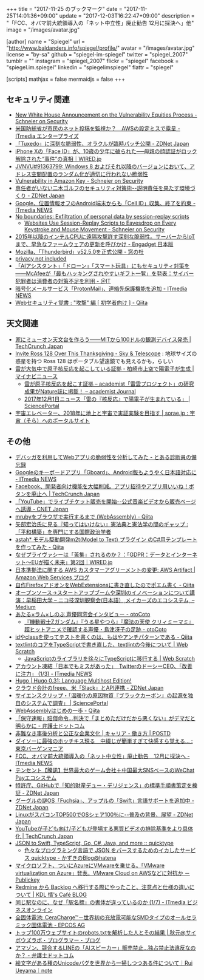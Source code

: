 +++
title = "2017-11-25 のブックマーク"
date =  "2017-11-25T14:01:36+09:00"
update = "2017-12-03T16:22:47+09:00"
description = "「FCC、オバマ前大統領導入の「ネット中立性」廃止勧告 12月に採決へ」他"
image = "/images/avatar.jpg"

[author]
name      = "Spiegel"
url       = "http://www.baldanders.info/spiegel/profile/"
avatar    = "/images/avatar.jpg"
license   = "by-sa"
github    = "spiegel-im-spiegel"
twitter   = "spiegel_2007"
tumblr    = ""
instagram = "spiegel_2007"
flickr    = "spiegel"
facebook  = "spiegel.im.spiegel"
linkedin  = "spiegelimspiegel"
flattr    = "spiegel"

[scripts]
  mathjax = false
  mermaidjs = false
+++

## セキュリティ関連

- [New White House Announcement on the Vulnerability Equities Process - Schneier on Security](https://www.schneier.com/blog/archives/2017/11/new_white_house_1.html)
- [米国防総省が市民のネット投稿を監視か？　AWSの設定ミスで露呈 - ITmedia エンタープライズ](http://www.itmedia.co.jp/enterprise/articles/1711/20/news056.html)
- [「Tuxedo」に深刻な脆弱性、オラクルが臨時パッチ公開 - ZDNet Japan](https://japan.zdnet.com/article/35110566/)
- [iPhone Xの「Face ID」が、10歳の少年に破られた──母親の顔認証がロック解除された“事件”の真相｜WIRED.jp](https://wired.jp/2017/11/16/son-unlocks-mothers-iphone-x/)
- [JVNVU#91363799: Windows 8 およびそれ以降のバージョンにおいて、アドレス空間配置のランダム化が適切に行われない脆弱性](http://jvn.jp/vu/JVNVU91363799/)
- [Vulnerability in Amazon Key - Schneier on Security](https://www.schneier.com/blog/archives/2017/11/vulnerability_i.html)
- [専任者がいない二木ゴルフのセキュリティ対策術--説明責任を果たす環境づくり - ZDNet Japan](https://japan.zdnet.com/article/35110607/)
- [Google、位置情報オフのAndroid端末からも「Cell ID」収集、終了を約束 - ITmedia NEWS](http://www.itmedia.co.jp/news/articles/1711/22/news088.html)
- [No boundaries: Exfiltration of personal data by session-replay scripts](https://freedom-to-tinker.com/2017/11/15/no-boundaries-exfiltration-of-personal-data-by-session-replay-scripts/)
    - [Websites Use Session-Replay Scripts to Eavesdrop on Every Keystroke and Mouse Movement - Schneier on Security](https://www.schneier.com/blog/archives/2017/11/websites_use_se.html)
- [2015年以降のインテルCPUに遠隔攻撃許す深刻な脆弱性。サーバーからIoTまで、早急なファームウェアの更新を呼びかけ - Engadget 日本版](http://japanese.engadget.com/2017/11/23/2015-cpu-iot/)
- [Mozilla、「Thunderbird」v52.5.0を正式公開 - 窓の杜](https://forest.watch.impress.co.jp/docs/news/1093165.html)
- [privacy not included](https://advocacy.mozilla.org/en-US/privacynotincluded)
- [「AIアシスタント」「ドローン」「スマート玩具」にもセキュリティ対策を――McAfeeが「最もハッキングされやすいギフト一覧」を発表：サイバー犯罪者は消費者の対策不足を利用 - ＠IT](http://www.atmarkit.co.jp/ait/articles/1711/22/news034.html)
- [暗号化メールサービス「ProtonMail」、連絡先保護機能を追加 - ITmedia NEWS](http://www.itmedia.co.jp/news/articles/1711/24/news072.html)
- [Webセキュリティ覚書 : "攻撃" 編 [ 初学者向け ] - Qiita](https://qiita.com/Tsutou/items/4fd498f8ab2638bd5650)

## 天文関連

- [家にミューオン天文台を作ろう――MITから100ドルの観測デバイス発売  |  TechCrunch Japan](http://jp.techcrunch.com/2017/11/22/2017-11-21-this-diy-project-lets-you-catch-a-falling-muon/)
- [Invite Ross 128 Over This Thanksgiving - Sky & Telescope](http://www.skyandtelescope.com/observing/drop-by-ross-128-this-thanksgiving/) : 地球サイズの惑星を持つ Ross 128 はポータブル望遠鏡でも見えるかも，らしい
- [雷が大気中で原子核反応を起こしている証拠 - 柏崎市上空で陽電子が生成 | マイナビニュース](http://news.mynavi.jp/news/2017/11/24/029/)
    - [雷が原子核反応を起こす証拠 – academist「雷雲プロジェクト」の研究成果がNature誌に掲載！ – academist Journal](https://academist-cf.com/journal/?p=6503)
    - [2017年12月1日ニュース「雷の『核反応』で陽電子が生まれている」 | SciencePortal](http://scienceportal.jst.go.jp/news/newsflash_review/newsflash/2017/12/20171201_01.html)
- [宇宙エレベーター、2018年に地上と宇宙で実証実験を目指す | sorae.jp : 宇宙（そら）へのポータルサイト](http://sorae.jp/030201/2017_11_24jsea.html)

## その他

- [デバッガを利用してWebアプリの脆弱性を分析してみた - とある診断員の備忘録](http://tigerszk.hatenablog.com/entry/2017/11/17/175839)
- [Googleのキーボードアプリ「Gboard」、Android版もようやく日本語対応に - ITmedia NEWS](http://www.itmedia.co.jp/news/articles/1711/17/news102.html)
- [Facebook、開発者向け機能を大幅削減。アプリ招待やアプリ用いいね！ボタンを廃止へ  |  TechCrunch Japan](http://jp.techcrunch.com/2017/11/17/2017-11-16-facebook-kills-app-invites-the-native-app-like-button-and-other-dev-features/)
- [「YouTube」でライブチケット販売を開始--公式音楽ビデオから販売ページへ誘導 - CNET Japan](https://japan.cnet.com/article/35110507/)
- [mrubyをブラウザで実行するまで (WebAssembly) - Qiita](https://qiita.com/noontage/items/da846e78eebd1d3b2a78)
- [矢部宏治氏に見る『知ってはいけない』憲法典と憲法学の間のギャップ : 「平和構築」を専門にする国際政治学者](http://shinodahideaki.blog.jp/archives/22247880.html)
- [astah* モデル駆動開発m2t(Model to Text) プラグイン のC#用テンプレートを作ってみた - Qiita](https://qiita.com/azuki8/items/843b0eaa62f9f5143ed3)
- [なぜプライヴァシーは「蒐集」されるのか？：「GDPR：データとインターネット〜EUが描く未来」第2回｜WIRED.jp](https://wired.jp/series/gdpr/02_why-is-privacy-collected/)
- [日本準拠法に関する AWS カスタマーアグリーメントの変更: AWS Artifact | Amazon Web Services ブログ](https://aws.amazon.com/jp/blogs/news/how-to-change-aws-ca-by-artifact/)
- [自作FirefoxアドオンをWebExtensionsに書き直したのでポエム書く - Qiita](https://qiita.com/gyu-don/items/e0e4cf85b29624995abc)
- [オープンソース→スタートアップブームや深圳のイノベーションについて講演：早稲田大学 – ニコ技深圳観察会(日本語）,メイカーズのエコシステム, – Medium](https://medium.com/ecosystembymakers/talk-makers-d5d9da32909a)
- [あたる×ラム×しのぶ 声優同窓会インタビュー - otoCoto](https://otocoto.jp/interview/shimazusaeko-1/)
    - [『機動戦士Zガンダム』『うる星やつら』『魔法の天使 クリィミーマミ』超ヒットアニメで確認する声優・島津冴子の足跡 - otoCoto](https://otocoto.jp/interview/shimazusaeko-2/)
- [idやclassを使ってテストを書くのは、もはやアンチパターンである - Qiita](https://qiita.com/akameco/items/519f7e4d5442b2a9d2da)
- [textlintのコアをTypeScriptで書き直した、textlintの今後について | Web Scratch](http://efcl.info/2017/11/06/textlint-core-refactoring/)
    - [JavaScriptのライブラリを徐々にTypeScriptに移行する | Web Scratch](http://efcl.info/2017/07/17/JavaScript-to-TypeScript/)
- [アカウント凍結「日本でもミスがあった」　TwitterのドーシーCEO、「改善に注力」 (1/3) - ITmedia NEWS](http://www.itmedia.co.jp/news/articles/1711/20/news057.html)
- [Hugo  | Hugo 0.31: Language Multihost Edition!](https://gohugo.io/news/0.31-relnotes/)
- [クラウド会計のfreee、米「Slack」とAPI連携 - ZDNet Japan](https://japan.zdnet.com/article/35110670/)
- [サイエンスクリップ・「温暖化の原因物質『ブラックカーボン』の起源を独自のシステムで調査」 | SciencePortal](http://scienceportal.jst.go.jp/clip/20171121_01.html)
- [WebAssemblyはじめの一歩 - Qiita](https://qiita.com/tkynd/items/89d8f90fdb9cf24c0ef9)
- [「保守速報」賠償命令...判決で「まとめただけだから悪くない」がデマだと明らかに - 弁護士ドットコム](https://www.bengo4.com/internet/n_6990/)
- [非難なき事後分析と公正な企業文化 | キャリア・働き方 | POSTD](http://postd.cc/blameless-postmortems/)
- [ダイソーに最強のホッチキス現る　中綴じが簡単すぎて快感すら覚える... : 東京バーゲンマニア](http://bg-mania.jp/2017/11/19230726.html)
- [FCC、オバマ前大統領導入の「ネット中立性」廃止勧告　12月に採決へ - ITmedia NEWS](http://www.itmedia.co.jp/news/articles/1711/22/news062.html)
- [テンセント【騰訊】世界最大のゲーム会社＋中国最大SNSベースのWeChat Payエコシステム](https://www.americabu.com/tencent)
- [特許庁、GitHubで「知的財産デュー・デリジェンス」の標準手順書策定を検証 - ZDNet Japan](https://japan.zdnet.com/article/35110812/)
- [グーグルの謎OS「Fuchsia」、アップルの「Swift」言語サポートを追加中 - ZDNet Japan](https://japan.zdnet.com/article/35110797/)
- [LinuxがスパコンTOP500でOSシェア100％に--普及の背景、展望 - ZDNet Japan](https://japan.zdnet.com/article/35110755/)
- [YouTubeが子ども向け/子どもが登場する悪質ビデオの排除基準をより具体化  |  TechCrunch Japan](http://jp.techcrunch.com/2017/11/23/2017-11-22-youtube-tightens-rules-on-kid-related-content/)
- [JSON to Swift, TypeScript, Go, C#, Java, and more :: quicktype](https://quicktype.io/)
    - [色々なプログラミング言語で JSON をパースするためのイカしたサービス quicktype - かずきのBlog@hatena](http://blog.okazuki.jp/entry/2017/11/22/154757)
- [マイクロソフト、ついにAzureにVMwareを乗せる。「VMware virtualization on Azure」発表。VMware Cloud on AWSなどに対抗か － Publickey](http://www.publickey1.jp/blog/17/azurevmwarevmware_virtualization_on_azurevmware_cloud_on_aws.html)
- [Redmine から Backlog へ移行する際にやったこと、注意点と仕様の違いについて | KDL 情's Café BLOG](https://blog.ismg.kdl.co.jp/project-management/redmine-migration)
- [同じ駅なのに、なぜ「駅名標」の書体が違っているのか (1/7) - ITmedia ビジネスオンライン](http://www.itmedia.co.jp/business/articles/1711/22/news015.html)
- [全固体電池: CeraCharge™－世界初の充放電可能なSMDタイプのオールセラミック固体電池 - EPCOS AG](https://www.epcos.co.jp/epcos-ja/151484/company/press-center/press-releases/press-release/rechargeable-batteries--ceracharge----first-rechargeable-solid-state-smd-battery-/2167258)
- [トップ100万ウェブサイトのrobots.txtを解析した人とその結果 | 秋元@サイボウズラボ・プログラマー・ブログ](http://developer.cybozu.co.jp/akky/2017/11/one-million-robots-txt-analyzed/)
- [アマゾン、競合するLINEの「AIスピーカー」販売禁止…独占禁止法違反なのか？ - 弁護士ドットコム](https://www.bengo4.com/internet/n_7006/)
- [絵文字がある種のUnicodeバグを世界から一掃しつつある件について｜Rui Ueyama｜note](https://note.mu/ruiu/n/nc9d93a45c2ec)
